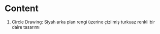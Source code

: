 # Content

1. Circle Drawing: Siyah arka plan rengi üzerine çizilmiş turkuaz renkli bir daire tasarımı



